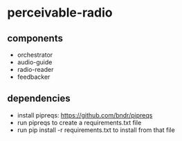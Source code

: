 # perceivable-radio

## components
* orchestrator
* audio-guide
* radio-reader 
* feedbacker

## dependencies
* install pipreqs: https://github.com/bndr/pipreqs
* run pipreqs to create a requirements.txt file
* run  pip install -r requirements.txt to install from that file